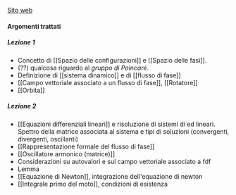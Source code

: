 [Sito web](http://www.physycom.unibo.it/pagina_web_bazzani.html/)

#### Argomenti trattati
##### Lezione 1
- Concetto di [[Spazio delle configurazioni]] e [[Spazio delle fasi]].
- (??) qualcosa riguardo al _gruppo di Poincaré_.
- Definizione di [[sistema dinamico]] e di [[flusso di fase]]
- [[Campo vettoriale associato a un flusso di fase]], [[Rotatore]]
- [[Orbita]]
##### Lezione 2
- [[Equazioni differenziali lineari]] e risoluzione di sistemi di ed lineari. Spettro della matrice associata al sistema e tipi di soluzioni (convergenti, divergenti, oscillanti) 
- [[Rappresentazione formale del flusso di fase]]
- [[Oscillatore armonico (matrice)]]
- Considerazioni su autovalori e sul campo vettoriale associato a fdf
- Lemma 
- [[Equazione di Newton]], integrazione dell'equazione di newton
- [[Integrale primo del moto]], condizioni di esistenza